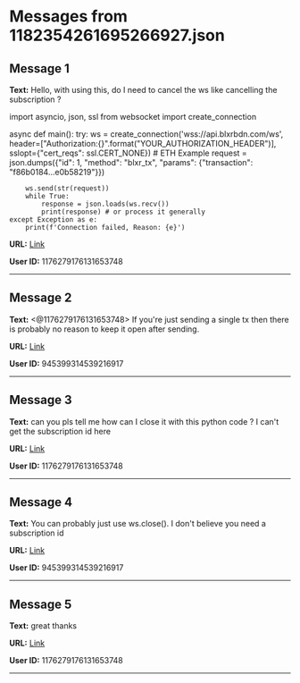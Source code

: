 # Messages from 1182354261695266927.json

## Message 1

**Text:** Hello, with using this, do I need to cancel the ws like cancelling the subscription ? 

import asyncio, json, ssl
from websocket import create_connection

async def main():
    try:
        ws = create_connection('wss://api.blxrbdn.com/ws',
                               header=["Authorization:{}".format("YOUR_AUTHORIZATION_HEADER")],
                               sslopt={"cert_reqs": ssl.CERT_NONE})
        # ETH Example
        request = json.dumps({"id": 1, "method": "blxr_tx", "params": {"transaction": "f86b0184...e0b58219"}})
      
        
        ws.send(str(request))
        while True:
            response = json.loads(ws.recv())
            print(response) # or process it generally
    except Exception as e:
        print(f'Connection failed, Reason: {e}')

**URL:** [Link](https://discord.com/channels/638409433860407300/638411171233398824/1182354261695266927)

**User ID:** 1176279176131653748

---

## Message 2

**Text:** <@1176279176131653748> If you're just sending a single tx then there is probably no reason to keep it open after sending.

**URL:** [Link](https://discord.com/channels/638409433860407300/638411171233398824/1182358270292267089)

**User ID:** 945399314539216917

---

## Message 3

**Text:** can you pls tell me how can I close it with this python code ? I can't get the subscription id here

**URL:** [Link](https://discord.com/channels/638409433860407300/638411171233398824/1182358715421184080)

**User ID:** 1176279176131653748

---

## Message 4

**Text:** You can probably just use ws.close(). I don't believe you need a subscription id

**URL:** [Link](https://discord.com/channels/638409433860407300/638411171233398824/1182360854587523083)

**User ID:** 945399314539216917

---

## Message 5

**Text:** great thanks

**URL:** [Link](https://discord.com/channels/638409433860407300/638411171233398824/1182361429966340176)

**User ID:** 1176279176131653748

---

